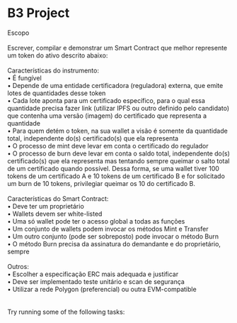 # B3 Project

Escopo<br/><br/>
Escrever, compilar e demonstrar um Smart Contract que melhor represente um token do ativo descrito
abaixo:<br/><br/>
Características do instrumento:<br/>
• É fungível<br/>
• Depende de uma entidade certificadora (reguladora) externa, que emite lotes de quantidades
desse token<br/>
• Cada lote aponta para um certificado específico, para o qual essa quantidade precisa fazer link
(utilizar IPFS ou outro definido pelo candidato) que contenha uma versão (imagem) do
certificado que representa a quantidade<br/>
• Para quem detém o token, na sua wallet a visão é somente da quantidade total, independente
do(s) certificado(s) que ela representa<br/>
• O processo de mint deve levar em conta o certificado do regulador<br/>
• O processo de burn deve levar em conta o saldo total, independente do(s) certificado(s) que ela
representa mas tentando sempre queimar o salto total de um certificado quando possível. Dessa
forma, se uma wallet tiver 100 tokens de um certificado A e 10 tokens de um certificado B e for
solicitado um burn de 10 tokens, privilegiar queimar os 10 do certificado B.<br/><br/>
Características do Smart Contract:<br/>
• Deve ter um proprietário<br/>
• Wallets devem ser white-listed<br/>
• Uma só wallet pode ter o acesso global a todas as funções<br/>
• Um conjunto de wallets podem invocar os métodos Mint e Transfer<br/>
• Um outro conjunto (pode ser sobreposto) pode invocar o método Burn<br/>
• O método Burn precisa da assinatura do demandante e do proprietário, sempre<br/><br/>
Outros:<br/>
• Escolher a especificação ERC mais adequada e justificar<br/>
• Deve ser implementado teste unitário e scan de segurança<br/>
• Utilizar a rede Polygon (preferencial) ou outra EVM-compatible<br/>
<br/><br/>
Try running some of the following tasks:

```shell

```
